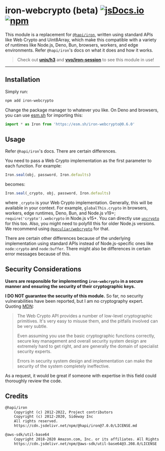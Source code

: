 # iron-webcrypto (beta) [![jsDocs.io](https://img.shields.io/badge/jsDocs.io-reference-blue?style=flat-square)](https://www.jsdocs.io/package/iron-webcrypto) [![npm](https://img.shields.io/npm/dm/iron-webcrypto?style=flat-square)](https://www.npmjs.com/package/iron-webcrypto)

This module is a replacement for [`@hapi/iron`](https://hapi.dev/module/iron/),
written using standard APIs like Web Crypto and Uint8Array, which make this
compatible with a variety of runtimes like Node.js, Deno, Bun, browsers,
workers, and edge environments. Refer `@hapi/iron`'s docs on what it does and
how it works.

> Check out [**unjs/h3**](https://github.com/unjs/h3) and
> [**vvo/iron-session**](https://github.com/vvo/iron-session) to see this module
> in use!

---

## Installation

Simply run:

```sh
npm add iron-webcrypto
```

Change the package manager to whatever you like. On Deno and browsers, you can
use [esm.sh](https://esm.sh/) for importing this:

```ts
import * as Iron from 'https://esm.sh/iron-webcrypto@0.6.0'
```

## Usage

Refer `@hapi/iron`'s docs. There are certain differences.

You need to pass a Web Crypto implementation as the first parameter to each
function. For example:

```ts
Iron.seal(obj, password, Iron.defaults)
```

becomes:

```ts
Iron.seal(_crypto, obj, password, Iron.defaults)
```

where `_crypto` is your Web Crypto implementation. Generally, this will be
available in your context. For example, `globalThis.crypto` in browsers,
workers, edge runtimes, Deno, Bun, and Node.js v19+;
`require('crypto').webcrypto` in Node.js v15+. You can directly use
[`uncrypto`](https://github.com/unjs/uncrypto) for this too. Also, you might
need to polyfill this for older Node.js versions. We recommend using
[`@peculiar/webcrypto`](https://github.com/PeculiarVentures/webcrypto) for that.

There are certain other differences because of the underlying implementation
using standard APIs instead of Node.js-specific ones like `node:crypto` and
`node:buffer`. There might also be differences in certain error messages because
of this.

## Security Considerations

**Users are responsible for implementing `iron-webcrypto` in a secure manner and
ensuring the security of their cryptographic keys.**

**I DO NOT guarantee the security of this module.** So far, no security
vulnerabilities have been reported, but I am no cryptography expert. Quoting
[MDN](https://developer.mozilla.org/en-US/docs/Web/API/Web_Crypto_API):

> The Web Crypto API provides a number of low-level cryptographic primitives.
> It's very easy to misuse them, and the pitfalls involved can be very subtle.
>
> Even assuming you use the basic cryptographic functions correctly, secure key
> management and overall security system design are extremely hard to get right,
> and are generally the domain of specialist security experts.
>
> Errors in security system design and implementation can make the security of
> the system completely ineffective.

As a request, it would be great if someone with expertise in this field could
thoroughly review the code.

## Credits

```txt
@hapi/iron
    Copyright (c) 2012-2022, Project contributors
    Copyright (c) 2012-2020, Sideway Inc
    All rights reserved.
    https://cdn.jsdelivr.net/npm/@hapi/iron@7.0.0/LICENSE.md

@aws-sdk/util-base64
    Copyright 2018-2020 Amazon.com, Inc. or its affiliates. All Rights Reserved.
    https://cdn.jsdelivr.net/npm/@aws-sdk/util-base64@3.208.0/LICENSE
```
